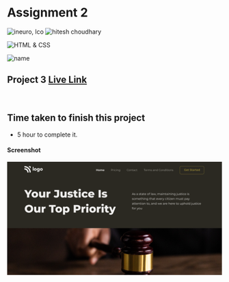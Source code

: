 # Assignment 2

![ineuro, lco](https://img.shields.io/badge/iNeuron-LCO-green)
![hitesh choudhary](https://img.shields.io/badge/Hitesh--Choudhary-Full--stack--JS--bootcamp-red)

![HTML & CSS](https://img.shields.io/badge/HTML-CSS-orange)

![name](https://img.shields.io/badge/Vivek--Maurya-MCA--First--Year-orange)

## Project 3 [Live Link](https://vivek-html-css-project03.netlify.app/)
 <br>

## Time taken to finish this project

-   5 hour to complete it.

#### Screenshot

![Desktop](./thumbnail.png)
